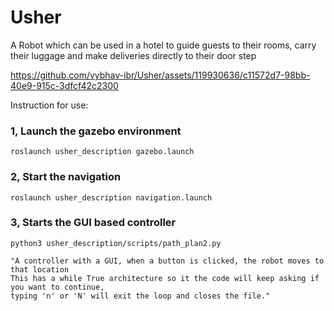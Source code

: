 # Usher
A Robot which can be used in a hotel to guide guests to their rooms, carry their luggage and make deliveries directly to their door step

https://github.com/vybhav-ibr/Usher/assets/119930636/c11572d7-98bb-40e9-915c-3dfcf42c2300

Instruction for use:
### 1, Launch the gazebo environment
    roslaunch usher_description gazebo.launch
    
### 2, Start the navigation 
    roslaunch usher_description navigation.launch
    
### 3, Starts the GUI based controller
    python3 usher_description/scripts/path_plan2.py
    
    "A controller with a GUI, when a button is clicked, the robot moves to that location
    This has a while True architecture so it the code will keep asking if you want to continue, 
    typing 'n' or 'N' will exit the loop and closes the file."






